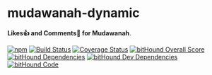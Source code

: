# mudawanah-dynamic

**Likes👍 and Comments💬 for Mudawanah**.

[![npm](https://img.shields.io/npm/v/mudawanah-dynamic.svg)](https://www.npmjs.com/package/mudawanah-dynamic)
[![Build Status](https://travis-ci.org/RagibHasin/mudawanah-dynamic.svg?branch=master)](https://travis-ci.org/RagibHasin/mudawanah-dynamic)
[![Coverage Status](https://coveralls.io/repos/github/RagibHasin/mudawanah-dynamic/badge.svg?branch=master)](https://coveralls.io/github/RagibHasin/mudawanah-dynamic?branch=master)
[![bitHound Overall Score](https://www.bithound.io/github/RagibHasin/mudawanah-dynamic/badges/score.svg)](https://www.bithound.io/github/RagibHasin/mudawanah-dynamic)
[![bitHound Dependencies](https://www.bithound.io/github/RagibHasin/mudawanah-dynamic/badges/dependencies.svg)](https://www.bithound.io/github/RagibHasin/mudawanah-dynamic/master/dependencies/npm)
[![bitHound Dev Dependencies](https://www.bithound.io/github/RagibHasin/mudawanah-dynamic/badges/devDependencies.svg)](https://www.bithound.io/github/RagibHasin/mudawanah-dynamic/master/dependencies/npm)
[![bitHound Code](https://www.bithound.io/github/RagibHasin/mudawanah-dynamic/badges/code.svg)](https://www.bithound.io/github/RagibHasin/mudawanah-dynamic)

